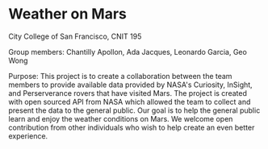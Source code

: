 # Weather on Mars

City College of San Francisco, CNIT 195  

Group members: 
Chantilly Apollon, Ada Jacques, Leonardo Garcia, Geo Wong

Purpose: 
This project is to create a collaboration between the team members to provide available data provided by NASA's Curiosity, InSight, and Perserverance rovers that have visited Mars. The project is created with open sourced API from NASA which allowed the team to collect and present the data to the general public. Our goal is to help the general public learn and enjoy the weather conditions on Mars. We welcome open contribution from other individuals who wish to help create an even better experience.
